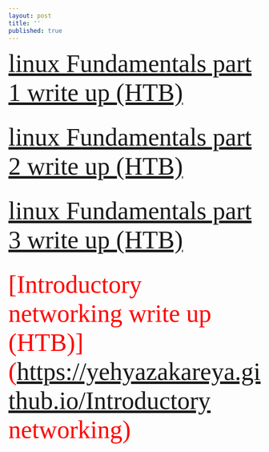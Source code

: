```yaml
---
layout: post
title: ''
published: true
---
```

  <span style="font-family:Papyrus; color:red; font-size:50px;">  [linux Fundamentals part 1 write up  (HTB)](<https://yehyazakareya.github.io/linux>) </span> <br/><br/>



  
 <span style="font-family:Papyrus; color:red; font-size:50px;">   [linux Fundamentals part 2 write up  (HTB)](https://yehyazakareya.github.io/linux2) </span> <br/><br/>
  
  
  
  
<span style="font-family:Papyrus; color:red; font-size:50px;">   [linux Fundamentals part 3 write up  (HTB)](https://yehyazakareya.github.io/linux3) </span> <br/><br/>
  
  
  
  
 
<span style="font-family:Papyrus; color:red; font-size:50px;">   [Introductory networking write up  (HTB)](https://yehyazakareya.github.io/Introductory networking) </span> <br/><br/>
